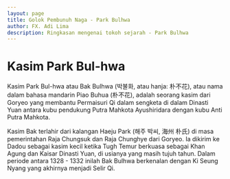 ```yaml
---
layout: page
title: Golok Pembunuh Naga - Park Bulhwa
author: FX. Adi Lima
description: Ringkasan mengenai tokoh sejarah - Park Bulhwa
---
```


# Kasim Park Bul-hwa

Kasim Park Bul-hwa atau Bak Bulhwa (박불화, atau hanja: 朴不花), atau nama dalam bahasa mandarin Piao Buhua (朴不花),
adalah seorang kasim dari Goryeo yang membantu Permaisuri Qi dalam sengketa di dalam Dinasti Yuan antara kubu pendukung
Putra Mahkota Ayushiridara dengan kubu Anti Putra Mahkota.

Kasim Bak terlahir dari kalangan Haeju Park (해주 박씨, 海州 朴氏) di masa pemerintahan Raja Chungsuk dan Raja Chunghye
dari Goryeo. Ia dikirim ke Dadou sebagai kasim kecil ketika Tugh Temur berkuasa sebagai Khan Agung dan Kaisar Dinasti Yuan,
di usianya yang masih tujuh tahun. Dalam periode antara 1328 - 1332 inilah Bak Bulhwa berkenalan dengan Ki Seung Nyang
yang akhirnya menjadi Selir Qi.


